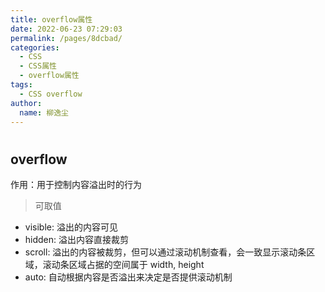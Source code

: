 ```yaml
---
title: overflow属性
date: 2022-06-23 07:29:03
permalink: /pages/8dcbad/
categories:
  - CSS
  - CSS属性
  - overflow属性
tags:
  - CSS overflow
author:
  name: 柳逸尘
---
```


#

## overflow

作用：用于控制内容溢出时的行为<br/>

> 可取值

- visible: 溢出的内容可见
- hidden: 溢出内容直接裁剪
- scroll: 溢出的内容被裁剪，但可以通过滚动机制查看，会一致显示滚动条区域，滚动条区域占据的空间属于 width, height
- auto: 自动根据内容是否溢出来决定是否提供滚动机制
